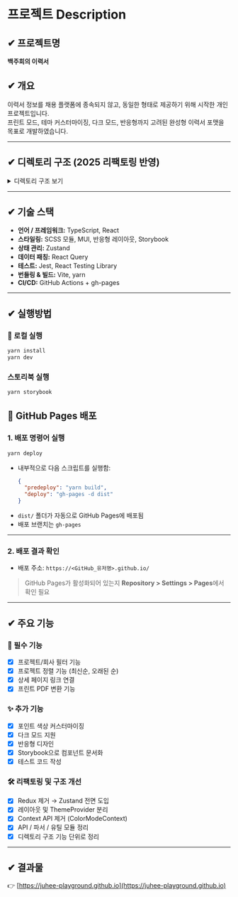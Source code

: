 # 프로젝트 Description

## ✔ 프로젝트명

**백주희의 이력서**

## ✔ 개요

이력서 정보를 채용 플랫폼에 종속되지 않고, 동일한 형태로 제공하기 위해 시작한 개인 프로젝트입니다.  
프린트 모드, 테마 커스터마이징, 다크 모드, 반응형까지 고려된 완성형 이력서 포맷을 목표로 개발하였습니다.

---

## ✔ 디렉토리 구조 (2025 리팩토링 반영)

<details>
<summary>디렉토리 구조 보기</summary>

```
📁 src
 ┣ 📂api            → 외부 API 호출 로직
 ┣ 📂assets         → 이미지, 아이콘, 스크린샷 등 정적 리소스
 ┣ 📂components     → UI 컴포넌트 (공통, 커스텀, 도메인별 분리)
 ┣ 📂constants      → 상수 관리
 ┣ 📂data           → 목데이터 JSON
 ┣ 📂hooks          → 커스텀 훅 및 React Query 전용 훅
 ┣ 📂layout         → 레이아웃 및 테마 설정
 ┣ 📂lib            → queryClient 등 공통 외부 라이브러리 설정
 ┣ 📂pages          → 각 라우트별 페이지 컴포넌트
 ┣ 📂providers      → Providers.tsx, RouterProvider.tsx
 ┣ 📂queryKeys      → React Query 키 상수
 ┣ 📂router         → 라우팅 설정 및 path 정의
 ┣ 📂stores         → Zustand 전역 상태 관리 (e.g., useSettings.ts)
 ┣ 📂styles         → SCSS 전역 변수, 리셋, 믹스인, 반응형 유틸
 ┣ 📂theme          → MUI 테마 설정
 ┣ 📂types          → 전역 타입 선언
 ┣ 📂utils          → 포맷터, 파서, 클래스네임 유틸
 ┣ 📜App.tsx        → 진입 컴포넌트
 ┗ 📜main.tsx       → Vite 앱 엔트리
```

</details>

---

## ✔ 기술 스택

- **언어 / 프레임워크:** TypeScript, React
- **스타일링:** SCSS 모듈, MUI, 반응형 레이아웃, Storybook
- **상태 관리:** Zustand
- **데이터 패칭:** React Query
- **테스트:** Jest, React Testing Library
- **번들링 & 빌드:** Vite, yarn
- **CI/CD:** GitHub Actions + gh-pages

---

## ✔ 실행방법

### 🔧 로컬 실행

```bash
yarn install
yarn dev
```

### 스토리북 실행

```bash
yarn storybook
```

## 🚀 GitHub Pages 배포

### 1. 배포 명령어 실행

```bash
yarn deploy
```

- 내부적으로 다음 스크립트를 실행함:
  ```json
  {
    "predeploy": "yarn build",
    "deploy": "gh-pages -d dist"
  }
  ```
- `dist/` 폴더가 자동으로 GitHub Pages에 배포됨
- 배포 브랜치는 `gh-pages`

---

### 2. 배포 결과 확인

- 배포 주소: `https://<GitHub_유저명>.github.io/`

> GitHub Pages가 활성화되어 있는지 **Repository > Settings > Pages**에서 확인 필요

---

## ✔ 주요 기능

### 🌟 필수 기능

- [x] 프로젝트/회사 필터 기능
- [x] 프로젝트 정렬 기능 (최신순, 오래된 순)
- [x] 상세 페이지 링크 연결
- [x] 프린트 PDF 변환 기능

### ✨ 추가 기능

- [x] 포인트 색상 커스터마이징
- [x] 다크 모드 지원
- [x] 반응형 디자인
- [x] Storybook으로 컴포넌트 문서화
- [x] 테스트 코드 작성

### 🛠 리팩토링 및 구조 개선

- [x] Redux 제거 → Zustand 전면 도입
- [x] 레이아웃 및 ThemeProvider 분리
- [x] Context API 제거 (ColorModeContext)
- [x] API / 파서 / 유틸 모듈 정리
- [x] 디렉토리 구조 기능 단위로 정리

---

## ✔ 결과물

👉 [https://juhee-playground.github.io](https://juhee-playground.github.io)

```

```
